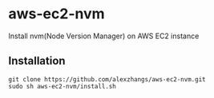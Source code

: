 # aws-ec2-nvm

Install nvm(Node Version Manager) on AWS EC2 instance

## Installation

```
git clone https://github.com/alexzhangs/aws-ec2-nvm.git
sudo sh aws-ec2-nvm/install.sh
```
